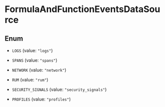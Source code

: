

# FormulaAndFunctionEventsDataSource

## Enum


* `LOGS` (value: `"logs"`)

* `SPANS` (value: `"spans"`)

* `NETWORK` (value: `"network"`)

* `RUM` (value: `"rum"`)

* `SECURITY_SIGNALS` (value: `"security_signals"`)

* `PROFILES` (value: `"profiles"`)



